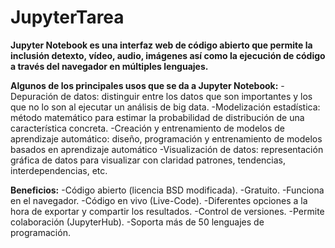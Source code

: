 # JupyterTarea

**Jupyter Notebook es una interfaz web de código abierto que permite la inclusión detexto, vídeo, audio, imágenes así como la ejecución de código a través del navegador
en múltiples lenguajes.**

**Algunos de los principales usos que se da a Jupyter Notebook:**
-Depuración de datos: distinguir entre los datos que son importantes y los que no lo son al ejecutar un análisis de big data.
-Modelización estadística: método matemático para estimar la probabilidad de distribución de una característica concreta.
-Creación y entrenamiento de modelos de aprendizaje automático: diseño, programación y entrenamiento de modelos basados en aprendizaje automático
-Visualización de datos: representación gráfica de datos para visualizar con claridad patrones, tendencias, interdependencias, etc.

**Beneficios:**
-Código abierto (licencia BSD modificada).
-Gratuito.
-Funciona en el navegador.
-Código en vivo (Live-Code).
-Diferentes opciones a la hora de exportar y compartir los resultados.
-Control de versiones.
-Permite colaboración (JupyterHub).
-Soporta más de 50 lenguajes de programación.

